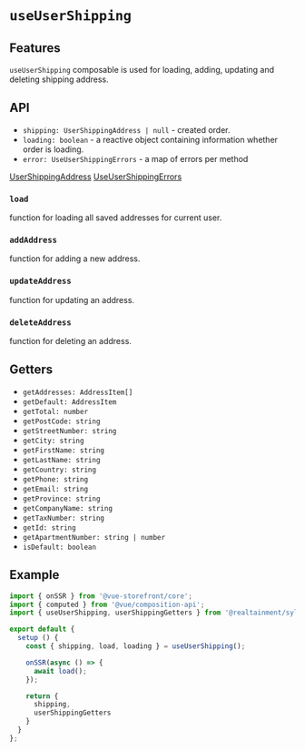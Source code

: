 # `useUserShipping`

## Features

`useUserShipping` composable is used for loading, adding, updating and deleting shipping address.

## API

* `shipping: UserShippingAddress | null` - created order.
* `loading: boolean` - a reactive object containing information whether order is loading.
* `error: UseUserShippingErrors` - a map of errors per method

[UserShippingAddress](../api-client/sylius-api.usershippingaddress.md)
[UseUserShippingErrors](https://docs.vuestorefront.io/v2/reference/api/core.useusershippingerrors.html)


### `load`
function for loading all saved addresses for current user.

### `addAddress`
function for adding a new address.

### `updateAddress`
function for updating an address.

### `deleteAddress`
function for deleting an address.


## Getters

* `getAddresses: AddressItem[]`
* `getDefault: AddressItem`
* `getTotal: number`
* `getPostCode: string`
* `getStreetNumber: string`
* `getCity: string`
* `getFirstName: string`
* `getLastName: string`
* `getCountry: string`
* `getPhone: string`
* `getEmail: string`
* `getProvince: string`
* `getCompanyName: string`
* `getTaxNumber: string`
* `getId: string`
* `getApartmentNumber: string | number`
* `isDefault: boolean`


## Example

```js
import { onSSR } from '@vue-storefront/core';
import { computed } from '@vue/composition-api';
import { useUserShipping, userShippingGetters } from '@realtainment/sylius';

export default {
  setup () {
    const { shipping, load, loading } = useUserShipping();

    onSSR(async () => {
      await load();
    });

    return {
      shipping,
      userShippingGetters
    }
  }
};
```
